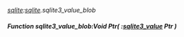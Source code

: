 _[sqlite](../../modules/sqlite/sqlite-module.md):[sqlite](../../modules/sqlite/sqlite-module.md).sqlite3\_value\_blob_
##### Function sqlite3\_value\_blob:Void Ptr( :[sqlite3_value](../../modules/sqlite/sqlite-sqlite3_value.md) Ptr )

